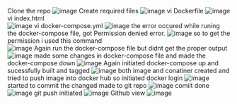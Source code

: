 Clone the repo
![image](https://github.com/NishaSujith/Dockerday12/assets/114727720/a3974263-f6b6-4511-b977-aee15260af8d)
Create required files
![image](https://github.com/NishaSujith/Dockerday12/assets/114727720/e701f675-d7e2-4d1a-a061-07e86fb4dde4)
vi Dockerfile
![image](https://github.com/NishaSujith/Dockerday12/assets/114727720/5cb65a87-7871-4f63-912e-6225e5833895)
vi index.html  
![image](https://github.com/NishaSujith/Dockerday12/assets/114727720/614f249a-70bf-4aea-af26-337eb8c61d21)
vi docker-compose.yml
![image](https://github.com/NishaSujith/Dockerday12/assets/114727720/838616b6-3f48-4566-81fa-13e4bb9d3c16)
the error occured while runing the docker-compose file, got Permission denied error.
![image](https://github.com/NishaSujith/Dockerday12/assets/114727720/4d5e4e31-998d-4fe5-b79c-8c83a2e45931)
so to get the permission i used this command  
![image](https://github.com/NishaSujith/Dockerday12/assets/114727720/25e5eb50-374c-4117-8eb9-a621efd358bf)
Again run the docker-compose file but didnt get the proper output
![image](https://github.com/NishaSujith/Dockerday12/assets/114727720/28454b2f-df55-41a0-9d13-4e74cffbabd8)
made some changes in docker-compose file and made the docker-compose down
![image](https://github.com/NishaSujith/Dockerday12/assets/114727720/923993d6-f652-4f1d-9e53-f9dbe21b810f)
Again initiated docker-compose up and sucessfully built and tagged 
![image](https://github.com/NishaSujith/Dockerday12/assets/114727720/e53bf07c-bd8d-4de2-b3da-158194316e76)
both image and conatiner created and tried to push image into docker hub so initiated docker login 
![image](https://github.com/NishaSujith/Dockerday12/assets/114727720/b0a2886e-a533-40f0-bc4e-e565fd80c37d)
started to commit the changed made to git repo 
![image](https://github.com/NishaSujith/Dockerday12/assets/114727720/7f091140-0fc7-4012-abb8-b0194f54a9dc)
comiit done
![image](https://github.com/NishaSujith/Dockerday12/assets/114727720/23f55b2a-bb20-4d6f-b9e9-3a0d569285e9)
git push initiated 
![image](https://github.com/NishaSujith/Dockerday12/assets/114727720/7a540ffd-e886-46c0-bc52-72e167b7cf9d)
Github view
![image](https://github.com/NishaSujith/Dockerday12/assets/114727720/e4e53dc9-554e-4641-b1a3-5db8e091e53c)
